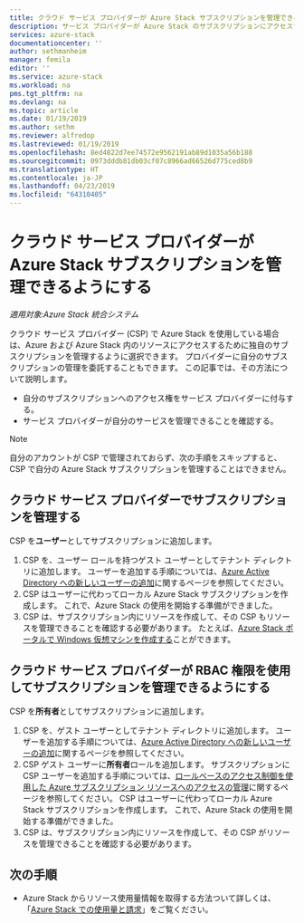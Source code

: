 ```yaml
---
title: クラウド サービス プロバイダーが Azure Stack サブスクリプションを管理できるようにする | Microsoft Docs
description: サービス プロバイダーが Azure Stack のサブスクリプションにアクセスできるようにします。
services: azure-stack
documentationcenter: ''
author: sethmanheim
manager: femila
editor: ''
ms.service: azure-stack
ms.workload: na
pms.tgt_pltfrm: na
ms.devlang: na
ms.topic: article
ms.date: 01/19/2019
ms.author: sethm
ms.reviewer: alfredop
ms.lastreviewed: 01/19/2019
ms.openlocfilehash: 8ed4822d7ee74572e9562191ab89d1035a56b188
ms.sourcegitcommit: 0973dddb81db03cf07c8966ad66526d775ced8b9
ms.translationtype: HT
ms.contentlocale: ja-JP
ms.lasthandoff: 04/23/2019
ms.locfileid: "64310405"
---
```

# <a name="enable-a-cloud-service-provider-to-manage-your-azure-stack-subscription"></a>クラウド サービス プロバイダーが Azure Stack サブスクリプションを管理できるようにする

*適用対象:Azure Stack 統合システム*

クラウド サービス プロバイダー (CSP) で Azure Stack を使用している場合は、Azure および Azure Stack 内のリソースにアクセスするために独自のサブスクリプションを管理するように選択できます。 プロバイダーに自分のサブスクリプションの管理を委託することもできます。 この記事では、その方法について説明します。

* 自分のサブスクリプションへのアクセス権をサービス プロバイダーに付与する。
* サービス プロバイダーが自分のサービスを管理できることを確認する。

> [!NOTE]
> 自分のアカウントが CSP で管理されておらず、次の手順をスキップすると、CSP で自分の Azure Stack サブスクリプションを管理することはできません。

## <a name="manage-your-subscription-with-a-cloud-service-provider"></a>クラウド サービス プロバイダーでサブスクリプションを管理する

CSP を**ユーザー**としてサブスクリプションに追加します。

1. CSP を、ユーザー ロールを持つゲスト ユーザーとしてテナント ディレクトリに追加します。 ユーザーを追加する手順については、[Azure Active Directory への新しいユーザーの追加](/azure/active-directory/add-users-azure-active-directory)に関するページを参照してください。
2. CSP はユーザーに代わってローカル Azure Stack サブスクリプションを作成します。 これで、Azure Stack の使用を開始する準備ができました。
3. CSP は、サブスクリプション内にリソースを作成して、その CSP もリソースを管理できることを確認する必要があります。 たとえば、[Azure Stack ポータルで Windows 仮想マシンを作成する](azure-stack-quick-windows-portal.md)ことができます。

## <a name="enable-the-cloud-service-provider-to-manage-your-subscription-using-rbac-rights"></a>クラウド サービス プロバイダーが RBAC 権限を使用してサブスクリプションを管理できるようにする

CSP を**所有者**としてサブスクリプションに追加します。

1. CSP を、ゲスト ユーザーとしてテナント ディレクトリに追加します。 ユーザーを追加する手順については、[Azure Active Directory への新しいユーザーの追加](/azure/active-directory/add-users-azure-active-directory)に関するページを参照してください。
2. CSP ゲスト ユーザーに**所有者**ロールを追加します。 サブスクリプションに CSP ユーザーを追加する手順については、[ロールベースのアクセス制御を使用した Azure サブスクリプション リソースへのアクセスの管理](/azure/role-based-access-control/role-assignments-portal)に関するページを参照してください。 CSP はユーザーに代わってローカル Azure Stack サブスクリプションを作成します。 これで、Azure Stack の使用を開始する準備ができました。
3. CSP は、サブスクリプション内にリソースを作成して、その CSP がリソースを管理できることを確認する必要があります。

## <a name="next-steps"></a>次の手順

* Azure Stack からリソース使用量情報を取得する方法ついて詳しくは、「[Azure Stack での使用量と請求](../operator/azure-stack-billing-and-chargeback.md)」をご覧ください。
